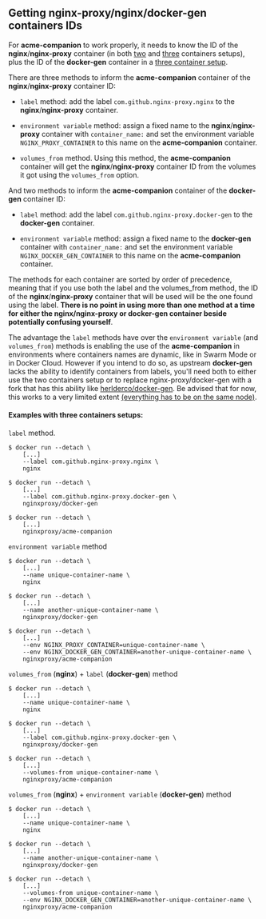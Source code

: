 ## Getting nginx-proxy/nginx/docker-gen containers IDs

For **acme-companion** to work properly, it needs to know the ID of the **nginx**/**nginx-proxy** container (in both [two](./Basic-usage.md) and [three](./Advanced-usage.md) containers setups), plus the ID of the **docker-gen** container in a [three container setup](./Advanced-usage.md).

There are three methods to inform the **acme-companion** container of the **nginx**/**nginx-proxy** container ID:

* `label` method: add the label `com.github.nginx-proxy.nginx` to the **nginx**/**nginx-proxy** container.

* `environment variable` method: assign a fixed name to the **nginx**/**nginx-proxy** container with `container_name:` and set the environment variable `NGINX_PROXY_CONTAINER` to this name on the **acme-companion** container.

* `volumes_from` method. Using this method, the **acme-companion** container will get the **nginx**/**nginx-proxy** container ID from the volumes it got using the `volumes_from` option.

And two methods to inform the **acme-companion** container of the **docker-gen** container ID:

* `label` method: add the label `com.github.nginx-proxy.docker-gen` to the **docker-gen** container.

* `environment variable` method: assign a fixed name to the **docker-gen** container with `container_name:` and set the environment variable `NGINX_DOCKER_GEN_CONTAINER` to this name on the **acme-companion** container.

The methods for each container are sorted by order of precedence, meaning that if you use both the label and the volumes_from method, the ID of the **nginx**/**nginx-proxy** container that will be used will be the one found using the label. **There is no point in using more than one method at a time for either the nginx/nginx-proxy or docker-gen container beside potentially confusing yourself**.

The advantage the `label` methods have over the `environment variable` (and `volumes_from`) methods is enabling the use of the **acme-companion** in environments where containers names are dynamic, like in Swarm Mode or in Docker Cloud. However if you intend to do so, as upstream **docker-gen** lacks the ability to identify containers from labels, you'll need both to either use the two containers setup or to replace nginx-proxy/docker-gen with a fork that has this ability like [herlderco/docker-gen](https://github.com/helderco/docker-gen). Be advised that for now, this works to a very limited extent [(everything has to be on the same node)](https://github.com/nginx-proxy/acme-companion/pull/231#issuecomment-330624331).

#### Examples with three containers setups:

`label` method.
```
$ docker run --detach \
    [...]
    --label com.github.nginx-proxy.nginx \
    nginx

$ docker run --detach \
    [...]
    --label com.github.nginx-proxy.docker-gen \
    nginxproxy/docker-gen

$ docker run --detach \
    [...]
    nginxproxy/acme-companion
```

`environment variable` method
```
$ docker run --detach \
    [...]
    --name unique-container-name \
    nginx

$ docker run --detach \
    [...]
    --name another-unique-container-name \
    nginxproxy/docker-gen

$ docker run --detach \
    [...]
    --env NGINX_PROXY_CONTAINER=unique-container-name \
    --env NGINX_DOCKER_GEN_CONTAINER=another-unique-container-name \
    nginxproxy/acme-companion
```

`volumes_from` (**nginx**) + `label` (**docker-gen**) method
```
$ docker run --detach \
    [...]
    --name unique-container-name \
    nginx

$ docker run --detach \
    [...]
    --label com.github.nginx-proxy.docker-gen \
    nginxproxy/docker-gen

$ docker run --detach \
    [...]
    --volumes-from unique-container-name \
    nginxproxy/acme-companion
```

`volumes_from` (**nginx**) + `environment variable` (**docker-gen**) method
```
$ docker run --detach \
    [...]
    --name unique-container-name \
    nginx

$ docker run --detach \
    [...]
    --name another-unique-container-name \
    nginxproxy/docker-gen

$ docker run --detach \
    [...]
    --volumes-from unique-container-name \
    --env NGINX_DOCKER_GEN_CONTAINER=another-unique-container-name \
    nginxproxy/acme-companion
```
